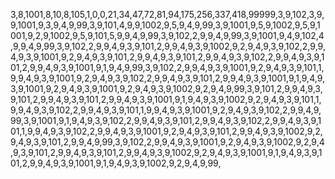 3,8,1001,8,10,8,105,1,0,0,21,34,47,72,81,94,175,256,337,418,99999,3,9,102,3,9,9,1001,9,3,9,4,9,99,3,9,101,4,9,9,1002,9,5,9,4,9,99,3,9,1001,9,5,9,1002,9,5,9,1001,9,2,9,1002,9,5,9,101,5,9,9,4,9,99,3,9,102,2,9,9,4,9,99,3,9,1001,9,4,9,102,4,9,9,4,9,99,3,9,102,2,9,9,4,9,3,9,101,2,9,9,4,9,3,9,1002,9,2,9,4,9,3,9,102,2,9,9,4,9,3,9,1001,9,2,9,4,9,3,9,101,2,9,9,4,9,3,9,101,2,9,9,4,9,3,9,102,2,9,9,4,9,3,9,101,2,9,9,4,9,3,9,1001,9,1,9,4,9,99,3,9,102,2,9,9,4,9,3,9,1001,9,2,9,4,9,3,9,101,1,9,9,4,9,3,9,1001,9,2,9,4,9,3,9,102,2,9,9,4,9,3,9,101,2,9,9,4,9,3,9,1001,9,1,9,4,9,3,9,1001,9,2,9,4,9,3,9,1001,9,2,9,4,9,3,9,1002,9,2,9,4,9,99,3,9,101,2,9,9,4,9,3,9,101,2,9,9,4,9,3,9,101,2,9,9,4,9,3,9,1001,9,1,9,4,9,3,9,1002,9,2,9,4,9,3,9,101,1,9,9,4,9,3,9,102,2,9,9,4,9,3,9,101,1,9,9,4,9,3,9,1001,9,2,9,4,9,3,9,102,2,9,9,4,9,99,3,9,1001,9,1,9,4,9,3,9,102,2,9,9,4,9,3,9,101,2,9,9,4,9,3,9,102,2,9,9,4,9,3,9,101,1,9,9,4,9,3,9,102,2,9,9,4,9,3,9,1001,9,2,9,4,9,3,9,101,2,9,9,4,9,3,9,1002,9,2,9,4,9,3,9,101,2,9,9,4,9,99,3,9,102,2,9,9,4,9,3,9,1001,9,2,9,4,9,3,9,1002,9,2,9,4,9,3,9,101,2,9,9,4,9,3,9,101,2,9,9,4,9,3,9,1002,9,2,9,4,9,3,9,1001,9,1,9,4,9,3,9,101,2,9,9,4,9,3,9,1001,9,1,9,4,9,3,9,1002,9,2,9,4,9,99,
